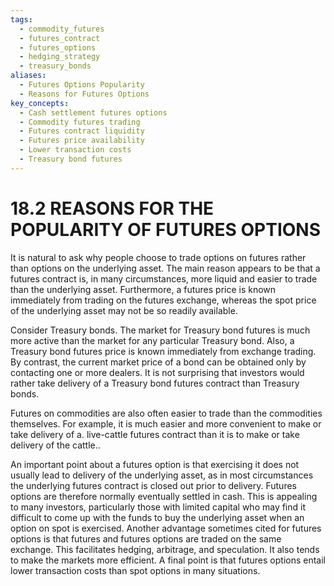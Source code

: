 ```yaml
---
tags:
  - commodity_futures
  - futures_contract
  - futures_options
  - hedging_strategy
  - treasury_bonds
aliases:
  - Futures Options Popularity
  - Reasons for Futures Options
key_concepts:
  - Cash settlement futures options
  - Commodity futures trading
  - Futures contract liquidity
  - Futures price availability
  - Lower transaction costs
  - Treasury bond futures
---
```


# 18.2  REASONS FOR THE POPULARITY OF FUTURES OPTIONS  

It is natural to ask why people choose to trade options on futures rather than options on the underlying asset. The main reason appears to be that a futures contract is, in many circumstances, more liquid and easier to trade than the underlying asset. Furthermore, a futures price is known immediately from trading on the futures exchange, whereas the spot price of the underlying asset may not be so readily available.  

Consider Treasury bonds. The market for Treasury bond futures is much more active than the market for any particular Treasury bond. Also, a Treasury bond futures price is known immediately from exchange trading. By contrast, the current market price of a bond can be obtained only by contacting one or more dealers. It is not surprising that investors would rather take delivery of a Treasury bond futures contract than Treasury bonds.  

Futures on commodities are also often easier to trade than the commodities themselves. For example, it is much easier and more convenient to make or take delivery of a. live-cattle futures contract than it is to make or take delivery of the cattle..  

An important point about a futures option is that exercising it does not usually lead to delivery of the underlying asset, as in most circumstances the underlying futures contract is closed out prior to delivery. Futures options are therefore normally eventually settled in cash. This is appealing to many investors, particularly those with limited capital who may find it difficult to come up with the funds to buy the underlying asset when an option on spot is exercised. Another advantage sometimes cited for futures options is that futures and futures options are traded on the same exchange. This facilitates hedging, arbitrage, and speculation. It also tends to make the markets more efficient. A final point is that futures options entail lower transaction costs than spot options in many situations.  
